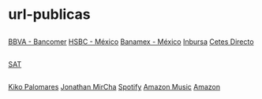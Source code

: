 # url-publicas
##
[BBVA - Bancomer](https://www.bbva.mx/)
[HSBC - México](https://www.hsbc.com.mx/)
[Banamex - México](https://www.banamex.com/)
[Inbursa](https://www.inbursa.com/Portal/?id_category=1)
[Cetes Directo](https://www.cetesdirecto.com/sites/portal/inicio)
##
[SAT](https://www.sat.gob.mx/home)
##
[Kiko Palomares](https://kikopalomares.com/)
[Jonathan MirCha](https://jonmircha.com/)
[Spotify](https://open.spotify.com/intl-es)
[Amazon Music](https://music.amazon.com.mx/)
[Amazon](https://www.amazon.com.mx/)
